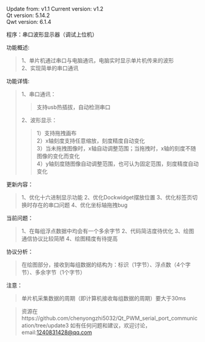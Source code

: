 Update from: v1.1
Current version: v1.2  
Qt version: 5.14.2  
Qwt version: 6.1.4

程序：串口波形显示器（调试上位机）  

功能概述:   
>1、单片机通过串口与电脑通讯，电脑实时显示单片机传来的波形     
>2、实现简单的串口通讯   
 
功能详情:  
>1、串口通讯：  
>>支持usb热插拔，自动检测串口  
>
>2、波形显示：  
>>1）支持拖拽画布  
>>2）x轴刻度支持任意缩放，刻度精度自动变化  
>>3）当未拖拽图像时，x轴自动调整范围；当拖拽时，x轴的刻度不随图像的变化而变化  
>>4）y轴刻度随图像自动调整范围，也可认为固定范围，刻度精度自动变化  

更新内容：
>1、优化十六进制显示功能
>2、优化Dockwidget摆放位置
>3、优化标签页切换时存在的串口问题
>4、优化坐标轴拖拽bug

当前问题：   
>1、在每组浮点数据中均会有一个多余字节
>2、代码简洁度待优化
>3、绘图通信协议比较简陋
>4、绘图精度有待提高

协议分析：
>在绘图部分，接收到每组数据的结构为：标识（1字节）、浮点数（4个字节）、多余字节（1个字节）

注意：
>单片机采集数据的周期（即计算机接收每组数据的周期）要大于30ms

>资源在https://github.com/chenyongzhi5032/Qt_PWM_serial_port_communication/tree/update3
>如有任何问题和建议，欢迎讨论，email:1240831428@qq.com


  
    
